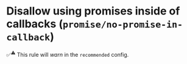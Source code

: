 # Disallow using promises inside of callbacks (`promise/no-promise-in-callback`)

✅<sup>⚠️</sup> This rule will _warn_ in the `recommended` config.

<!-- end auto-generated rule header -->
